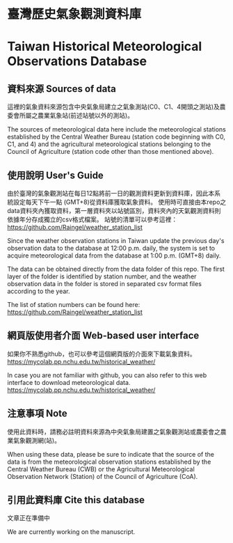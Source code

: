 # 臺灣歷史氣象觀測資料庫 
# Taiwan Historical Meteorological Observations Database

## 資料來源 Sources of data

這裡的氣象資料來源包含中央氣象局建立之氣象測站(C0、C1、4開頭之測站)及農委會所屬之農業氣象站(前述站號以外的測站)。

The sources of meteorological data here include the meteorological stations established by the Central Weather Bureau (station code beginning with C0, C1, and 4) and the agricultural meteorological stations belonging to the Council of Agriculture (station code other than those mentioned above).

## 使用說明 User's Guide

由於臺灣的氣象觀測站在每日12點將前一日的觀測資料更新到資料庫，因此本系統設定每天下午一點 (GMT+8)從資料庫獲取氣象資料。
使用時可直接由本repo之data資料夾內獲取資料，第一層資料夾以站號區別，資料夾內的天氣觀測資料則依據年分存成獨立的csv格式檔案。
站號的清單可以參考這裡：https://github.com/Raingel/weather_station_list

Since the weather observation stations in Taiwan update the previous day's observation data to the database at 12:00 p.m. daily, the system is set to acquire meteorological data from the database at 1:00 p.m. (GMT+8) daily.

The data can be obtained directly from the data folder of this repo. The first layer of the folder is identified by station number, and the weather observation data in the folder is stored in separated csv format files according to the year.

The list of station numbers can be found here: https://github.com/Raingel/weather_station_list

## 網頁版使用者介面 Web-based user interface

如果你不熟悉github，也可以參考這個網頁版的介面來下載氣象資料。
https://mycolab.pp.nchu.edu.tw/historical_weather/

In case you are not familiar with github, you can also refer to this web interface to download meteorological data.
https://mycolab.pp.nchu.edu.tw/historical_weather/

## 注意事項 Note

使用此資料時，請務必註明資料來源為中央氣象局建置之氣象觀測站或農委會之農業氣象觀測網(站)。

When using these data, please be sure to indicate that the source of the data is from the meteorological observation stations established by the Central Weather Bureau (CWB) or the Agricultural Meteorological Observation Network (Station) of the Council of Agriculture (CoA).

## 引用此資料庫 Cite this database

文章正在準備中

We are currently working on the manuscript.
